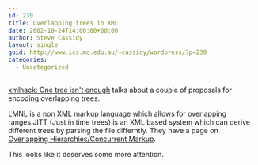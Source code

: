```yaml
---
id: 239
title: Overlapping trees in XML
date: 2002-10-24T14:00:00+00:00
author: Steve Cassidy
layout: single
guid: http://www.ics.mq.edu.au/~cassidy/wordpress/?p=239
categories:
  - Uncategorized
---
```

[xmlhack: One tree isn't enough](http://www.xmlhack.com/read.php?item=1790) talks about a couple of proposals for encoding overlapping trees.

LMNL is a non XML markup language which allows for overlapping ranges.JITT (Just in time trees) is an XML based system which can derive different trees by parsing the file differntly. They have a page on [Overlapping Hierarchies/Concurrent Markup](http://www.sbl-site2.org/Overlap/).

This looks like it deserves some more attention.
